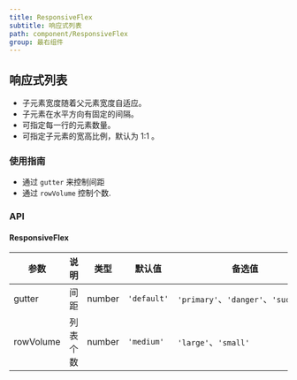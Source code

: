 ```yaml
---
title: ResponsiveFlex
subtitle: 响应式列表
path: component/ResponsiveFlex
group: 最右组件
---
```


## 响应式列表

 *  子元素宽度随着父元素宽度自适应。      
 *  子元素在水平方向有固定的间隔。     
 *  可指定每一行的元素数量。      
 *  可指定子元素的宽高比例，默认为 1:1 。  

### 使用指南

-   通过 `gutter` 来控制间距
-   通过 `rowVolume` 控制个数.


### API

#### ResponsiveFlex

| 参数        | 说明                          | 类型     | 默认值         | 备选值                                |
| --------- | --------------------------- | ------ | ----------- | ---------------------------------- |
| gutter      | 间距                          | number | `'default'` | `'primary'`、`'danger'`、`'success'` |
| rowVolume      | 列表个数                          | number | `'medium'`  | `'large'`、`'small'`                |
 
  
 